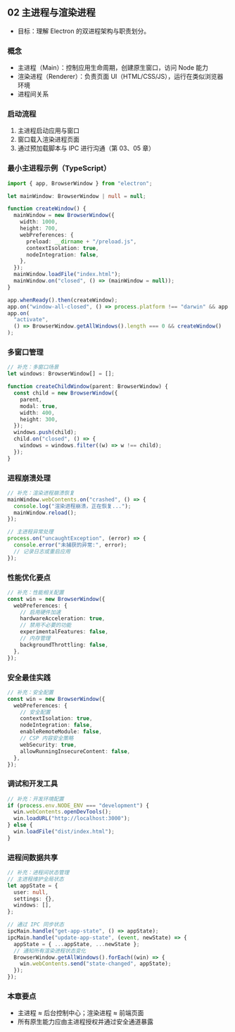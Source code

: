 ## 02 主进程与渲染进程

- 目标：理解 Electron 的双进程架构与职责划分。

### 概念

- 主进程（Main）：控制应用生命周期，创建原生窗口，访问 Node 能力
- 渲染进程（Renderer）：负责页面 UI（HTML/CSS/JS），运行在类似浏览器环境
- 进程间关系

### 启动流程

1. 主进程启动应用与窗口
2. 窗口载入渲染进程页面
3. 通过预加载脚本与 IPC 进行沟通（第 03、05 章）

### 最小主进程示例（TypeScript）

```ts
import { app, BrowserWindow } from "electron";

let mainWindow: BrowserWindow | null = null;

function createWindow() {
  mainWindow = new BrowserWindow({
    width: 1000,
    height: 700,
    webPreferences: {
      preload: __dirname + "/preload.js",
      contextIsolation: true,
      nodeIntegration: false,
    },
  });
  mainWindow.loadFile("index.html");
  mainWindow.on("closed", () => (mainWindow = null));
}

app.whenReady().then(createWindow);
app.on("window-all-closed", () => process.platform !== "darwin" && app.quit());
app.on(
  "activate",
  () => BrowserWindow.getAllWindows().length === 0 && createWindow()
);
```

### 多窗口管理

```typescript
// 补充：多窗口场景
let windows: BrowserWindow[] = [];

function createChildWindow(parent: BrowserWindow) {
  const child = new BrowserWindow({
    parent,
    modal: true,
    width: 400,
    height: 300,
  });
  windows.push(child);
  child.on("closed", () => {
    windows = windows.filter((w) => w !== child);
  });
}
```

### 进程崩溃处理

```typescript
// 补充：渲染进程崩溃恢复
mainWindow.webContents.on("crashed", () => {
  console.log("渲染进程崩溃，正在恢复...");
  mainWindow.reload();
});

// 主进程异常处理
process.on("uncaughtException", (error) => {
  console.error("未捕获的异常:", error);
  // 记录日志或重启应用
});
```

### 性能优化要点

```typescript
// 补充：性能相关配置
const win = new BrowserWindow({
  webPreferences: {
    // 启用硬件加速
    hardwareAcceleration: true,
    // 禁用不必要的功能
    experimentalFeatures: false,
    // 内存管理
    backgroundThrottling: false,
  },
});
```

### 安全最佳实践

```typescript
// 补充：安全配置
const win = new BrowserWindow({
  webPreferences: {
    // 安全配置
    contextIsolation: true,
    nodeIntegration: false,
    enableRemoteModule: false,
    // CSP 内容安全策略
    webSecurity: true,
    allowRunningInsecureContent: false,
  },
});
```

### 调试和开发工具

```typescript
// 补充：开发环境配置
if (process.env.NODE_ENV === "development") {
  win.webContents.openDevTools();
  win.loadURL("http://localhost:3000");
} else {
  win.loadFile("dist/index.html");
}
```

### 进程间数据共享

```typescript
// 补充：进程间状态管理
// 主进程维护全局状态
let appState = {
  user: null,
  settings: {},
  windows: [],
};

// 通过 IPC 同步状态
ipcMain.handle("get-app-state", () => appState);
ipcMain.handle("update-app-state", (event, newState) => {
  appState = { ...appState, ...newState };
  // 通知所有渲染进程状态变化
  BrowserWindow.getAllWindows().forEach((win) => {
    win.webContents.send("state-changed", appState);
  });
});
```

### 本章要点

- 主进程 ≈ 后台控制中心；渲染进程 ≈ 前端页面
- 所有原生能力应由主进程授权并通过安全通道暴露
